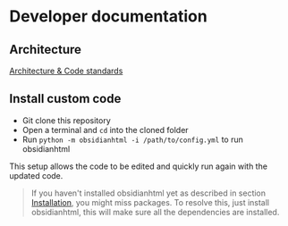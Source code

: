 # Developer documentation
## Architecture
[Architecture & Code standards](architecture.md)

## Install custom code
- Git clone this repository
- Open a terminal and `cd` into the cloned folder
- Run `python -m obsidianhtml -i /path/to/config.yml` to run obsidianhtml

This setup allows the code to be edited and quickly run again with the updated code.

> If you haven't installed obsidianhtml yet as described in section [Installation](../README.md#installation), you might miss packages. To resolve this, just install obsidianhtml, this will make sure all the dependencies are installed.
